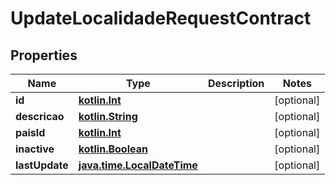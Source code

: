 # UpdateLocalidadeRequestContract

## Properties
Name | Type | Description | Notes
------------ | ------------- | ------------- | -------------
**id** | [**kotlin.Int**](.md) |  |  [optional]
**descricao** | [**kotlin.String**](.md) |  |  [optional]
**paisId** | [**kotlin.Int**](.md) |  |  [optional]
**inactive** | [**kotlin.Boolean**](.md) |  |  [optional]
**lastUpdate** | [**java.time.LocalDateTime**](java.time.LocalDateTime.md) |  |  [optional]
